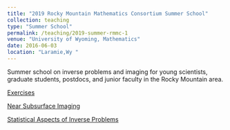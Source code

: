 ```yaml
---
title: "2019 Rocky Mountain Mathematics Consortium Summer School"
collection: teaching
type: "Summer School"
permalink: /teaching/2019-summer-rmmc-1
venue: "University of Wyoming, Mathematics"
date: 2016-06-03
location: "Laramie,Wy "
---
```

Summer school on inverse problems and imaging for young scientists, graduate students, postdocs, and junior faculty in the Rocky Mountain area.

[Exercises](https://jodimead.github.io/files/UWY_SS/exercises.pdf)


[Near Subsurface Imaging](https://jodimead.github.io/files/UWY_SS/geophy.pdf)


[Statistical Aspects of Inverse Problems](https://jodimead.github.io/files/UWY_SS/stat_inv.pdf)

